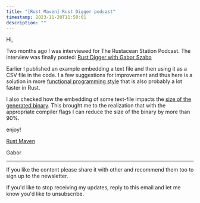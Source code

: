 ```yaml
---
title: "[Rust Maven] Rust Digger podcast"
timestamp: 2023-11-20T11:50:01
description: ""
---
```


Hi,

Two months ago I was interviewed for The Rustacean Station Podcast.
The interview was finally posted: [Rust Digger with Gabor Szabo](https://rustacean-station.org/episode/gabor-szabo/)


Earlier I published an example embedding a text file and then using it as a CSV file in the code.
I a few suggestions for improvement and thus here is a solution in more [functional programming style](https://rust.code-maven.com/embedding-simple-csv-file-functional)
that is also probably a lot faster in Rust.


I also checked how the embedding of some text-file impacts the [size of the generated binary](https://rust.code-maven.com/compile-size).
This brought me to the realization that with the appropriate compiler flags I can reduce the size of the binary by more than 90%.


enjoy!

[Rust Maven](https://rust.code-maven.com/)

  Gabor

---
If you like the content please share it with other and recommend them too to sign up to the newsletter.


If you'd like to stop receiving my updates, reply to this email and let me know you'd like to unsubscribe.


